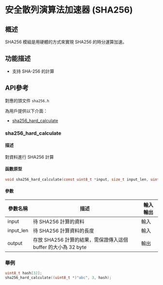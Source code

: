 # 安全散列演算法加速器 (SHA256)

## 概述

SHA256 模組是用硬體的方式來實現 SHA256 的時分運算加速。

## 功能描述

- 支持 SHA-256 的計算

## API參考

對應的頭文件 `sha256.h`

為用戶提供以下介面：

- [sha256\_hard\_calculate](#sha256hardcalculate)

### sha256\_hard\_calculate

#### 描述

對資料進行 SHA256 計算

#### 函數原型

```c
void sha256_hard_calculate(const uint8_t *input, size_t input_len, uint8_t *output);
```

#### 參數

| 參數名稱      |  描述                 |  輸入輸出   |
| --------     | -----                | ----     |
| input          | 待 SHA256 計算的資料     | 輸入        |
| input\_len     | 待 SHA256 計算資料的長度 | 輸入       |
| output        |存放 SHA256 計算的結果，需保證傳入這個 buffer 的大小為 32 byte | 輸出|

### 舉例

```c
uint8_t hash[32];
sha256_hard_calculate((uint8_t *)"abc", 3, hash);
```